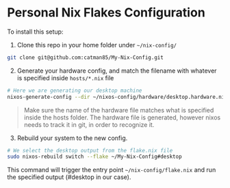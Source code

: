 # Personal Nix Flakes Configuration

To install this setup:

1. Clone this repo in your home folder under ```~/nix-config/```
```sh
git clone git@github.com:catman85/My-Nix-Config.git
```
2. Generate your hardware config, and match the filename with whatever is specified inside ```hosts/*.nix``` file
```sh
# Here we are generating our desktop machine
nixos-generate-config --dir ~/nixos-config/hardware/desktop.hardware.nix
```
> Make sure the name of the hardware file matches what is specified inside the hosts folder. The hardware file is generated, however nixos needs to track it in git, in order to recognize it.

3. Rebuild your system to the new config.
```sh
# We select the desktop output from the flake.nix file
sudo nixos-rebuild switch --flake ~/My-Nix-Config#desktop
```
This command will trigger the entry point ```~/nix-config/flake.nix``` and run the specified output (#desktop in our case).
